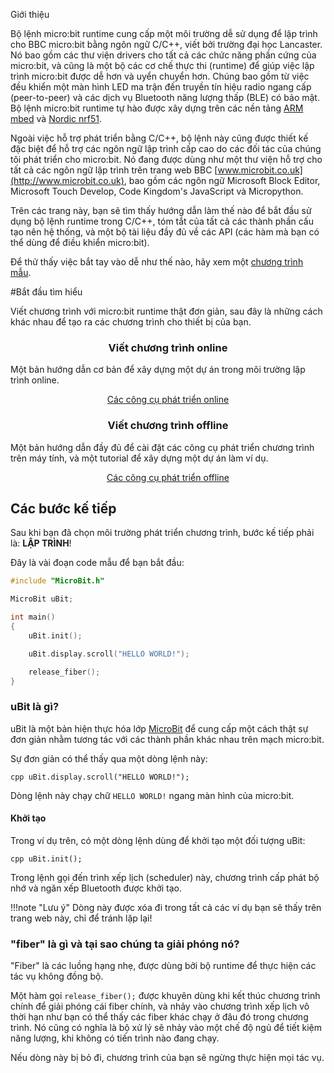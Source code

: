 Giới thiệu

Bộ lệnh micro:bit runtime cung cấp một môi trường dễ sử dụng để lập trình
cho BBC micro:bit bằng ngôn ngữ C/C++, viết bởi trường đại học Lancaster. Nó
bao gồm các thư viện drivers cho tất cả các chức năng phần cứng của
micro:bit, và cũng là một bộ các cơ chế thực thi (runtime) để giúp việc lập
trình micro:bit được dễ hơn và uyển chuyển hơn. Chúng bao gồm từ việc đều
khiển một màn hình LED ma trận đến truyền tín hiệu radio ngang cấp
(peer-to-peer) và các dịch vụ Bluetooth năng lượng thấp (BLE) có bảo mật. Bộ
lệnh micro:bit runtime tự hào được xây dựng trên các nền tảng [ARM
mbed](https://www.mbed.com)  và [Nordic nrf51](http://www.nordicsemi.com).

Ngoài việc hỗ trợ phát triển bằng C/C++, bộ lệnh này cũng được thiết kế đặc
biệt để hỗ trợ các ngôn ngữ lập trình cấp cao do các đối tác của chúng tôi
phát triển cho micro:bit. Nó đang được dùng như một thư viện hỗ trợ cho tất
cả các ngôn ngữ lập trình trên trang web BBC
[www.microbit.co.uk](http://www.microbit.co.uk), bao gồm các ngôn ngữ
Microsoft Block Editor, Microsoft Touch Develop, Code Kingdom's JavaScript
và Micropython.

Trên các trang này, bạn sẽ tìm thấy hướng dẫn làm thế nào để bắt đầu sử dụng
bộ lệnh runtime trong C/C++, tóm tắt của tất cả các thành phần cấu tạo nên
hệ thống, và một bộ tài liệu đầy đủ về các API (các hàm mà bạn có thể dùng
để điều khiển micro:bit).

Để thử thấy việc bắt tay vào dễ như thế nào, hãy xem một <a
href="#next-steps">chương trình mẫu</a>.

#Bắt đầu tìm hiểu

Viết chương trình với micro:bit runtime thật đơn giản, sau đây là những cách
khác nhau để tạo ra các chương trình cho thiết bị của bạn.

<div class="col-sm-6">
    <center>
        <h3 id="online-environments">Viết chương trình online</h3>
    </center>
    <p>
        Một bản hướng dẫn cơ bản để xây dựng một dự án
        trong môi trường lập trình online.
    </p>
    <p>
        <center>
            <a href="online-toolchains" class="btn btn-lg btn-outline">
                Các công cụ phát triển online
            </a>
        </center>
    </p>
</div>
<div class="col-sm-6">
    <center>
        <h3 id="offline-environments">Viết chương trình offline</h3>
    </center>
    <p>
        Một bản hướng dẫn đầy đủ để cài đặt các công cụ phát triển chương trình trên máy tính, và một tutorial để
        xây dựng một dự án làm ví dụ.
    </p>
    <p>
        <center>
            <a href="offline-toolchains" class="btn btn-lg btn-outline">
                Các công cụ phát triển offline
            </a>
        </center>
    </p>
</div>

## Các bước kế tiếp

Sau khi bạn đã chọn môi trường phát triển chương trình, bước kế tiếp phải
là: **LẬP TRÌNH**!

Đây là vài đoạn code mẫu để bạn bắt đầu:

```cpp
#include "MicroBit.h"

MicroBit uBit;

int main()
{
    uBit.init();

    uBit.display.scroll("HELLO WORLD!");

    release_fiber();
}
```

### uBit là gì?

uBit là một bản hiện thực hóa lớp [MicroBit](ubit.md) để cung cấp một cách
thật sự đơn giản nhằm tương tác với các thành phần khác nhau trên mạch
micro:bit.

Sự đơn giản có thể thấy qua một dòng lệnh này:

```cpp uBit.display.scroll("HELLO WORLD!"); ```

Dòng lệnh này chạy chữ `HELLO WORLD!` ngang màn hình của micro:bit.

#### Khởi tạo

Trong ví dụ trên, có một dòng lệnh dùng để khởi tạo một đối tượng uBit:

```cpp uBit.init(); ```

Trong lệnh gọi đến trình xếp lịch (scheduler) này, chương trình cấp phát bộ
nhớ và ngăn xếp Bluetooth được khởi tạo.

!!!note "Lưu ý"
    Dòng này được xóa đi trong tất cả các ví dụ bạn sẽ thấy trên trang web này, chỉ để tránh
    lặp lại!


### "fiber" là gì và tại sao chúng ta giải phóng nó?

"Fiber" là các luồng hạng nhẹ, được dùng bởi bộ runtime để thực hiện các tác
vụ không đồng bộ.

Một hàm gọi `release_fiber();` được khuyên dùng khi kết thúc chương trình
chính để giải phóng cái fiber chính, và nhảy vào chương trình xếp lịch vô
thời hạn như bạn có thể thấy các fiber khác chạy ở đâu đó trong chương
trình. Nó cũng có nghĩa là bộ xử lý sẽ nhảy vào một chế độ ngủ để tiết kiệm
năng lượng, khi không có tiến trình nào đang chạy.

Nếu dòng này bị bỏ đi, chương trình của bạn sẽ ngừng thực  hiện mọi tác vụ.
